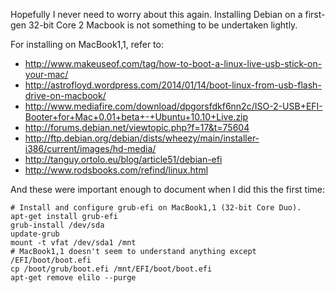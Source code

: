 Hopefully I never need to worry about this again. Installing Debian on a first-gen 32-bit Core 2 Macbook is not something to be undertaken lightly.

For installing on MacBook1,1, refer to:
* http://www.makeuseof.com/tag/how-to-boot-a-linux-live-usb-stick-on-your-mac/
* http://astrofloyd.wordpress.com/2014/01/14/boot-linux-from-usb-flash-drive-on-macbook/
* http://www.mediafire.com/download/dpgorsfdkf6nn2c/ISO-2-USB+EFI-Booter+for+Mac+0.01+beta+-+Ubuntu+10.10+Live.zip
* http://forums.debian.net/viewtopic.php?f=17&t=75604
* http://ftp.debian.org/debian/dists/wheezy/main/installer-i386/current/images/hd-media/
* http://tanguy.ortolo.eu/blog/article51/debian-efi
* http://www.rodsbooks.com/refind/linux.html

And these were important enough to document when I did this the first time:

```
# Install and configure grub-efi on MacBook1,1 (32-bit Core Duo).
apt-get install grub-efi
grub-install /dev/sda
update-grub
mount -t vfat /dev/sda1 /mnt
# MacBook1,1 doesn't seem to understand anything except /EFI/boot/boot.efi
cp /boot/grub/boot.efi /mnt/EFI/boot/boot.efi
apt-get remove elilo --purge
```
